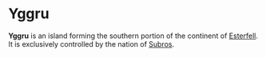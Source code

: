 # Yggru

**Yggru** is an island forming the southern portion of the continent of [Esterfell](../). It is exclusively controlled by the nation of [Subros](../../ch-2-people-of-mote/societies/subros/).
